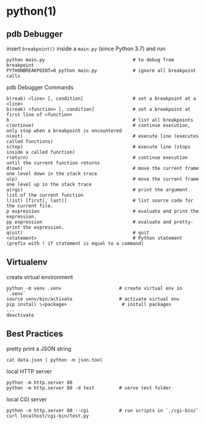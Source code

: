 # python(1)

## pdb Debugger

insert `breakpoint()` inside a `main.py` (since Python 3.7) and run

    python main.py                                # to debug from breakpoint
    PYTHONBREAKPOINT=0 python main.py             # ignore all breakpoint calls

pdb Debugger Commands

    b(reak) <line> [, condition]                  # set a breakpoint at a <line>
    b(reak) <function> [, condition]              # set a breakpoint at first line of <function>
    b                                             # list all breakpoints
    c(ontinue)                                    # continue execution, only stop when a breakpoint is encountered
    n(ext)                                        # execute line (executes called functions)
    s(tep)                                        # execute line (stops inside a called function)
    r(eturn)                                      # continue execution until the current function returns
    d(own)                                        # move the current frame one level down in the stack trace
    u(p)                                          # move the current frame one level up in the stack trace
    a(rgs)                                        # print the argument list of the current function
    l(ist) [first[, last]]                        # list source code for the current file.
    p expression                                  # evaluate and print the expression.
    pp expression                                 # evaluate and pretty-print the expression.
    q(uit)                                        # quit
    <statement>                                   # Python statement (prefix with ! if statement is equal to a command)

## Virtualenv

  create virtual environment

    python -m venv .venv                     # create virtual env in `.venv`
    source venv/bin/activate                 # activate virtual env
    pip install \<package>                    # install packages
    ...
    deactivate

## Best Practices

  pretty print a JSON string

    cat data.json | python -m json.tool

  local HTTP server

    python -m http.server 80
    python -m http.server 80 -d test         # serve test folder

  local CGI server

    python -m http.server 80 --cgi           # run scripts in `./cgi-bin/`
    curl localhost/cgi-bin/test.py

